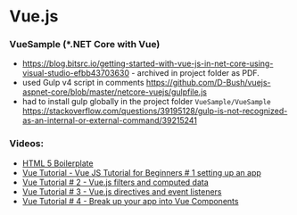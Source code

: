 # Vue.js

### VueSample (*.NET Core with Vue)
- https://blog.bitsrc.io/getting-started-with-vue-js-in-net-core-using-visual-studio-efbb43703630 - archived in project folder as PDF.
- used Gulp v4 script in comments https://github.com/D-Bush/vuejs-aspnet-core/blob/master/netcore-vuejs/gulpfile.js
- had to install gulp globally in the project folder `VueSample/VueSample` https://stackoverflow.com/questions/39195128/gulp-is-not-recognized-as-an-internal-or-external-command/39215241

### Videos:
 * [HTML 5 Boilerplate](https://github.com/h5bp/html5-boilerplate/blob/master/src/index.html)
 * [Vue Tutorial - Vue JS Tutorial for Beginners # 1 setting up an app](https://www.youtube.com/watch?v=mZY1yyrlJWU)
 * [Vue Tutorial # 2 - Vue.js filters and computed data](https://www.youtube.com/watch?v=h6lhOYv-QM4)
 * [Vue Tutorial # 3 - Vue.js directives and event listeners](https://www.youtube.com/watch?v=t0w2KLOLaTA)
 * [Vue Tutorial # 4 - Break up your app into Vue Components](https://www.youtube.com/watch?v=1V9Lcnm1Dqw)
